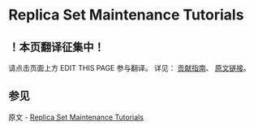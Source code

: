 # Replica Set Maintenance Tutorials

## ！本页翻译征集中！

请点击页面上方 EDIT THIS PAGE 参与翻译。
详见：
[贡献指南]( https://github.com/JinMuInfo/MongoDB-Manual-zh/blob/master/CONTRIBUTING.md )、
[原文链接](  https://docs.mongodb.com/manual/administration/replica-set-maintenance/  )。

## 参见

原文 - [Replica Set Maintenance Tutorials]( https://docs.mongodb.com/manual/administration/replica-set-maintenance/ )

